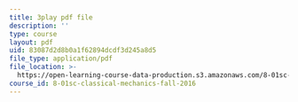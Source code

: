 ```yaml
---
title: 3play pdf file
description: ''
type: course
layout: pdf
uid: 83087d2d8b0a1f62894dcdf3d245a8d5
file_type: application/pdf
file_location: >-
  https://open-learning-course-data-production.s3.amazonaws.com/8-01sc-classical-mechanics-fall-2016/83087d2d8b0a1f62894dcdf3d245a8d5_nfawe03nvAY.pdf
course_id: 8-01sc-classical-mechanics-fall-2016
---
```

